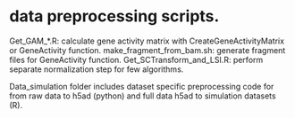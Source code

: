 # data preprocessing scripts.


Get_GAM_*.R: calculate gene activity matrix with CreateGeneActivityMatrix or GeneActivity function.
make_fragment_from_bam.sh: generate fragment files for GeneActivity function.
Get_SCTransform_and_LSI.R: perform separate normalization step for few algorithms.

Data_simulation folder includes dataset specific preprocessing code for from raw data to h5ad (python) and full data h5ad to simulation datasets (R).